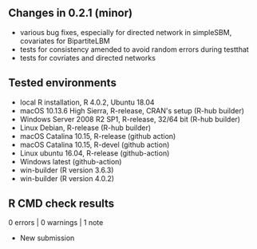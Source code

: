 
## Changes in 0.2.1 (minor)

* various bug fixes, especially for directed network in simpleSBM, covariates for BipartiteLBM
* tests for consistency amended to avoid random errors during testthat
* tests for covriates and directed networks

## Tested environments

* local R installation, R 4.0.2, Ubuntu 18.04
* macOS 10.13.6 High Sierra, R-release, CRAN's setup (R-hub builder)
* Windows Server 2008 R2 SP1, R-release, 32/64 bit (R-hub builder)
* Linux Debian, R-release (R-hub builder)
* macOS Catalina 10.15, R-release (github action)
* macOS Catalina 10.15, R-devel (github action)
* Linux ubuntu 16.04, R-release (github-action)
* Windows latest (github-action)
* win-builder (R version 3.6.3)
* win-builder (R version 4.0.2)

## R CMD check results

0 errors | 0 warnings | 1 note

* New submission
